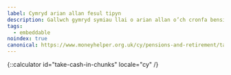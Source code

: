 ```yaml
---
label: Cymryd arian allan fesul tipyn
description: Gallwch gymryd symiau llai o arian allan o’ch cronfa bensiwn hyd nes ei fod yn rhedeg allan. Darganfyddwch fwy am yr opsiwn hwn a chysylltu a Pension Wise heddiw.
tags:
  - embeddable
noindex: true
canonical: https://www.moneyhelper.org.uk/cy/pensions-and-retirement/taking-your-pension/taking-your-pension-as-a-number-of-lump-sums
---
```


{::calculator id="take-cash-in-chunks" locale="cy" /}
